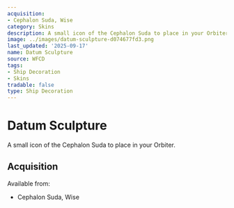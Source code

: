 ```yaml
---
acquisition:
- Cephalon Suda, Wise
category: Skins
description: A small icon of the Cephalon Suda to place in your Orbiter.
image: ../images/datum-sculpture-d074677fd3.png
last_updated: '2025-09-17'
name: Datum Sculpture
source: WFCD
tags:
- Ship Decoration
- Skins
tradable: false
type: Ship Decoration
---
```


# Datum Sculpture

A small icon of the Cephalon Suda to place in your Orbiter.

## Acquisition

Available from:
- Cephalon Suda, Wise

